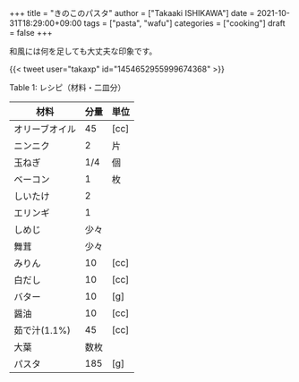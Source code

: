 +++
title = "きのこのパスタ"
author = ["Takaaki ISHIKAWA"]
date = 2021-10-31T18:29:00+09:00
tags = ["pasta", "wafu"]
categories = ["cooking"]
draft = false
+++

和風には何を足しても大丈夫な印象です。  

{{< tweet user="takaxp" id="1454652955999674368" >}}  

<div class="table-caption">
  <span class="table-number">Table 1</span>:
  レシピ（材料・二皿分）
</div>

| 材料      | 分量 | 単位 |
|---------|----|----|
| オリーブオイル | 45  | [cc] |
| ニンニク  | 2   | 片   |
| 玉ねぎ    | 1/4 | 個   |
| ベーコン  | 1   | 枚   |
| しいたけ  | 2   |      |
| エリンギ  | 1   |      |
| しめじ    | 少々 |      |
| 舞茸      | 少々 |      |
| みりん    | 10  | [cc] |
| 白だし    | 10  | [cc] |
| バター    | 10  | [g]  |
| 醤油      | 10  | [cc] |
| 茹で汁(1.1%) | 45  | [cc] |
| 大葉      | 数枚 |      |
| パスタ    | 185 | [g]  |